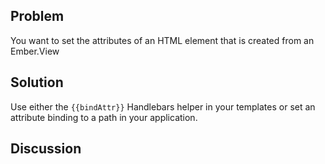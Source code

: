 ## Problem
You want to set the attributes of an HTML element that is created from an Ember.View

## Solution
Use either the `{{bindAttr}}` Handlebars helper in your templates or set an attribute binding to a path in your application.

## Discussion